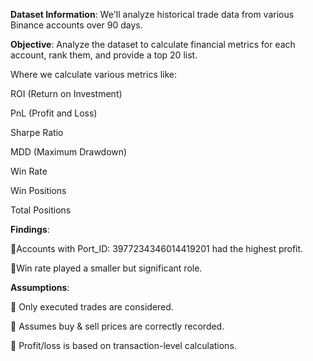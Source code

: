 **Dataset Information**: We'll analyze historical trade data from various Binance accounts over 90 days.

**Objective**: Analyze the dataset to calculate financial metrics for each account, rank them, and provide a top 20 list.

Where we calculate various metrics like:

ROI (Return on Investment)

PnL (Profit and Loss)

Sharpe Ratio

MDD (Maximum Drawdown)

Win Rate

Win Positions

Total Positions 

**Findings**:

📌Accounts with Port_ID: 3977234346014419201 had the highest profit.

📌Win rate played a smaller but significant role.

**Assumptions**:

📌 Only executed trades are considered.

📌 Assumes buy & sell prices are correctly recorded.

📌 Profit/loss is based on transaction-level calculations.
